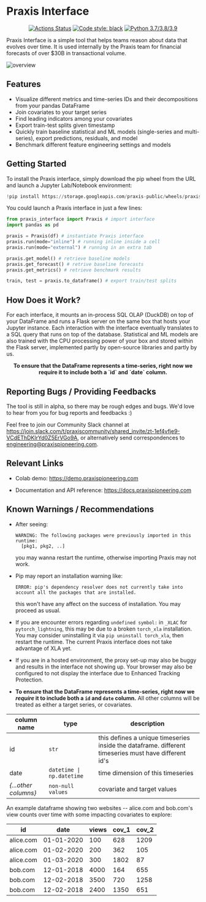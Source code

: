 # Praxis Interface

<p align="center">
<a href="https://github.com/praxis-pioneering/client/actions"><img alt="Actions Status" src="https://github.com/psf/black/workflows/Test/badge.svg"></a>
<a href="https://github.com/psf/black"><img alt="Code style: black" src="https://img.shields.io/badge/code%20style-black-000000.svg"></a>
<a href="https://www.python.org/"><img alt="Python 3.7/3.8/3.9" src="https://img.shields.io/badge/python-3.7%20%7C%203.8%20%7C%203.9-blue"></a>
</p>

Praxis Interface is a simple tool that helps teams reason about data that evolves over time. It is used internally by the Praxis team for financial forecasts of over $30B in transactional volume.

![overview](https://drive.google.com/uc?id=1wUv8d8Qvdrfo1SVawsvAkqsMAfZI0Vdu)

## Features

- Visualize different metrics and time-series IDs and their decompositions from your pandas DataFrame
- Join covariates to your target series
- Find leading indicators among your covariates
- Export train-test splits given timestamp
- Quickly train baseline statistical and ML models (single-series and multi-series), export predictions, residuals, and model
- Benchmark different feature engineering settings and models

## Getting Started

To install the Praxis interface, simply download the pip wheel from the URL and launch a Jupyter Lab/Notebook environment:

```python
!pip install https://storage.googleapis.com/praxis-public/wheels/praxis_interface-0.0.9-py2.py3-none-any.whl
```

You could launch a Praxis interface in just a few lines:

```python
from praxis_interface import Praxis # import interface
import pandas as pd

praxis = Praxis(df) # instantiate Praxis interface
praxis.run(mode="inline") # running inline inside a cell
praxis.run(mode="external") # running in an extra tab

praxis.get_model() # retrieve baseline models
praxis.get_forecast() # retrive baseline forecasts
praxis.get_metrics() # retrieve benchmark results

train, test = praxis.to_dataframe() # export train/test splits
```

## How Does it Work?

For each interface, it mounts an in-process SQL OLAP (DuckDB) on top of your DataFrame and runs a Flask server on the same box that hosts your Jupyter instance. Each interaction with the interface eventually translates to a SQL query that runs on top of the database. Statistical and ML models are also trained with the CPU processing power of your box and stored within the Flask server, implemented partly by open-source libraries and partly by us.

<p style="text-align: center;"><b>To ensure that the DataFrame represents a time-series, right now we require it to include both a `id` and `date` column.</b>
</p>

## Reporting Bugs / Providing Feedbacks

The tool is still in alpha, so there may be rough edges and bugs. We'd love to hear from you for bug reports and feedbacks :)

Feel free to join our Community Slack channel at https://join.slack.com/t/praxiscommunity/shared_invite/zt-1ef4vfje9-VCdEThDKIrYd0Z5ErVGo9A, or alternatively send correspondences to engineering@praxispioneering.com.

## Relevant Links

- Colab demo: https://demo.praxispioneering.com

- Documentation and API reference: https://docs.praxispioneering.com

## Known Warnings / Recommendations

- After seeing:

  ```
  WARNING: The following packages were previously imported in this runtime:
    [pkg1, pkg2, ..]
  ```

  you may wanna restart the runtime, otherwise importing Praxis may not work.

- Pip may report an installation warning like:

  ```
  ERROR: pip's dependency resolver does not currently take into account all the packages that are installed.
  ```

  this won't have any affect on the success of installation. You may proceed as usual.

-  If you are encounter errors regarding `undefined symbol:` in `_XLAC` for `pytorch_lightning`, this may be due to a broken `torch_xla` installation. You may consider uninstalling it via `pip uninstall torch_xla`, then restart the runtime. The current Praxis interface does not take advantage of XLA yet.

- If you are in a hosted environment, the proxy set-up may also be buggy and results in the interface not showing up. Your browser may also be configured to not display the interface due to Enhanced Tracking Protection.

-  **To ensure that the DataFrame represents a time-series, right now we _require_ it to include both a `id` and `date` column.** All other columns will be treated as either a target series, or covariates.

  | **column name**      | **type**                  | **description**                                                                                      |
  | -------------------- | ------------------------- | ---------------------------------------------------------------------------------------------------- |
  | id                   | `str`                     | this defines a unique timeseries inside the dataframe. different timeseries must have different id's |
  | date                 | `datetime \| np.datetime` | time dimension of this timeseries                                                                    |
  | _{...other columns}_ | `non-null values`         | covariate and target values                                                                          |

  An example dataframe showing two websites -- alice.com and bob.com's view counts over time with some impacting covariates to explore:

  | **id**    | **date**   | **views** | **cov_1** | **cov_2** |
  | --------- | ---------- | --------- | --------- | --------- |
  | alice.com | 01-01-2020 | 100       | 628       | 1209      |
  | alice.com | 01-02-2020 | 200       | 362       | 105       |
  | alice.com | 01-03-2020 | 300       | 1802      | 87        |
  | bob.com   | 12-01-2018 | 4000      | 164       | 655       |
  | bob.com   | 12-02-2018 | 3500      | 720       | 1258      |
  | bob.com   | 12-02-2018 | 2400      | 1350      | 651       |
